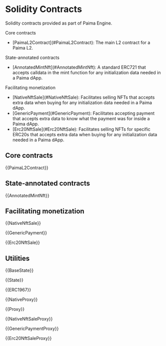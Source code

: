 # Solidity Contracts

Solidity contracts provided as part of Paima Engine.

Core contracts

<ul>
  <li>[PaimaL2Contract](#PaimaL2Contract): The main L2 contract for a Paima L2.</li>
</ul>
State-annotated contracts
<ul>
  <li>[AnnotatedMintNft](#AnnotatedMintNft): A standard ERC721 that accepts calldata in the mint function for any initialization data needed in a Paima dApp.</li>
</ul>
Facilitating monetization
<ul>
  <li>[NativeNftSale](#NativeNftSale): Facilitates selling NFTs that accepts extra data when buying for any initialization data needed in a Paima dApp.</li>
  <li>[GenericPayment](#GenericPayment): Facilitates accepting payment that accepts extra data to know what the payment was for inside a Paima dApp.</li>
  <li>[Erc20NftSale](#Erc20NftSale): Facilitates selling NFTs for specific ERC20s that accepts extra data when buying for any initialization data needed in a Paima dApp.</li>
</ul>

## Core contracts

{{PaimaL2Contract}}

## State-annotated contracts

{{AnnotatedMintNft}}

## Facilitating monetization

{{NativeNftSale}}

{{GenericPayment}}

{{Erc20NftSale}}

## Utilities

{{BaseState}}

{{State}}

{{ERC1967}}

{{NativeProxy}}

{{Proxy}}

{{NativeNftSaleProxy}}

{{GenericPaymentProxy}}

{{Erc20NftSaleProxy}}
